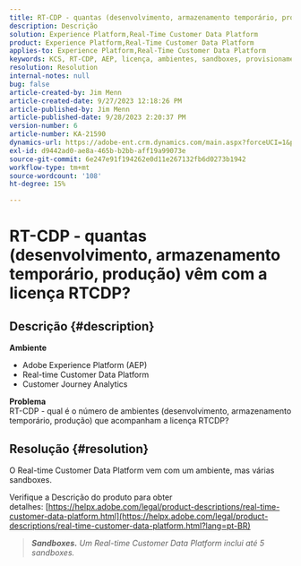 ```yaml
---
title: RT-CDP - quantas (desenvolvimento, armazenamento temporário, produção) vêm com a licença RTCDP?
description: Descrição
solution: Experience Platform,Real-Time Customer Data Platform
product: Experience Platform,Real-Time Customer Data Platform
applies-to: Experience Platform,Real-Time Customer Data Platform
keywords: KCS, RT-CDP, AEP, licença, ambientes, sandboxes, provisionamento, Customer Journey Analytics, desenvolvimento, preparo, produção, Adobe Experience Platform
resolution: Resolution
internal-notes: null
bug: false
article-created-by: Jim Menn
article-created-date: 9/27/2023 12:18:26 PM
article-published-by: Jim Menn
article-published-date: 9/28/2023 2:20:37 PM
version-number: 6
article-number: KA-21590
dynamics-url: https://adobe-ent.crm.dynamics.com/main.aspx?forceUCI=1&pagetype=entityrecord&etn=knowledgearticle&id=4ffb62f5-2f5d-ee11-be6f-6045bd006268
exl-id: d9442ad0-ae8a-465b-b2bb-aff19a99073e
source-git-commit: 6e247e91f194262e0d11e267132fb6d0273b1942
workflow-type: tm+mt
source-wordcount: '108'
ht-degree: 15%

---
```


# RT-CDP - quantas (desenvolvimento, armazenamento temporário, produção) vêm com a licença RTCDP?

## Descrição {#description}

<b>Ambiente</b>
- Adobe Experience Platform (AEP)
- Real-time Customer Data Platform
- Customer Journey Analytics




<b>Problema</b>
<br>RT-CDP - qual é o número de ambientes (desenvolvimento, armazenamento temporário, produção) que acompanham a licença RTCDP?<br>

## Resolução {#resolution}


O Real-time Customer Data Platform vem com um ambiente, mas várias sandboxes.

Verifique a Descrição do produto para obter detalhes: [https://helpx.adobe.com/legal/product-descriptions/real-time-customer-data-platform.html](https://helpx.adobe.com/legal/product-descriptions/real-time-customer-data-platform.html?lang=pt-BR)


> <b>*Sandboxes.</b> Um Real-time Customer Data Platform inclui até 5 sandboxes.*
